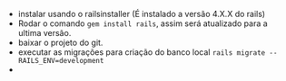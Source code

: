- instalar usando o railsinstaller (É instalado a versão 4.X.X do rails)
- Rodar o comando `gem install rails`, assim será atualizado para a ultima versão.
- baixar o projeto do git.
- executar as migrações para criação do banco local `rails migrate --RAILS_ENV=development`
-